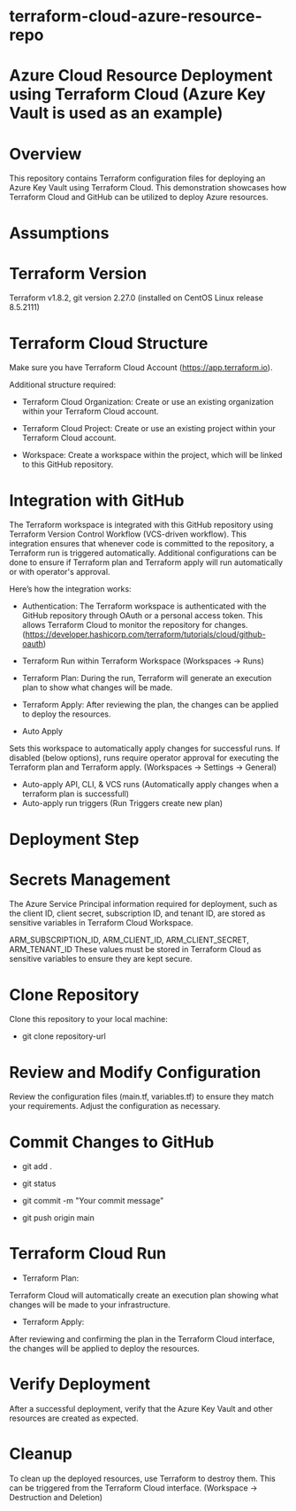 # terraform-cloud-azure-resource-repo
# Azure Cloud Resource Deployment using Terraform Cloud (Azure Key Vault is used as an example)

# Overview

This repository contains Terraform configuration files for deploying an Azure Key Vault using Terraform Cloud. This demonstration showcases how Terraform Cloud and GitHub can be utilized to deploy Azure resources.

# Assumptions
# Terraform Version
Terraform v1.8.2, git version 2.27.0 (installed on CentOS Linux release 8.5.2111)

# Terraform Cloud Structure

Make sure you have Terraform Cloud Account (https://app.terraform.io). 

Additional structure required:

- Terraform Cloud Organization: Create or use an existing organization within your Terraform Cloud account. 

- Terraform Cloud Project: Create or use an existing project within your Terraform Cloud account.

- Workspace: Create a workspace within the project, which will be linked to this GitHub repository.

# Integration with GitHub

The Terraform workspace is integrated with this GitHub repository using Terraform Version Control Workflow (VCS-driven workflow). This integration ensures that whenever code is committed to the repository, a Terraform run is triggered automatically. Additional configurations can be done to ensure if Terraform plan and Terraform apply will run automatically or with operator's approval.

Here’s how the integration works:

- Authentication: The Terraform workspace is authenticated with the GitHub repository through OAuth or a personal access token. This allows Terraform Cloud to monitor the repository for changes. (https://developer.hashicorp.com/terraform/tutorials/cloud/github-oauth)

- Terraform Run within Terraform Workspace (Workspaces -> Runs)

- Terraform Plan: 
During the run, Terraform will generate an execution plan to show what changes will be made.

- Terraform Apply: 
After reviewing the plan, the changes can be applied to deploy the resources.

- Auto Apply

Sets this workspace to automatically apply changes for successful runs. If disabled (below options), runs require operator approval for executing the Terraform plan and Terraform apply. (Workspaces -> Settings -> General)

- Auto-apply API, CLI, & VCS runs (Automatically apply changes when a terraform plan is successfull)
- Auto-apply run triggers (Run Triggers create new plan)

# Deployment Step

# Secrets Management

The Azure Service Principal information required for deployment, such as the client ID, client secret, subscription ID, and tenant ID, are stored as sensitive variables in Terraform Cloud Workspace.

ARM_SUBSCRIPTION_ID, ARM_CLIENT_ID, ARM_CLIENT_SECRET, ARM_TENANT_ID
These values must be stored in Terraform Cloud as sensitive variables to ensure they are kept secure.

# Clone Repository

Clone this repository to your local machine: 

- git clone repository-url

# Review and Modify Configuration

Review the configuration files (main.tf, variables.tf) to ensure they match your requirements. Adjust the configuration as necessary.

# Commit Changes to GitHub

- git add .

- git status

- git commit -m "Your commit message"

- git push origin main

# Terraform Cloud Run

- Terraform Plan: 

Terraform Cloud will automatically create an execution plan showing what changes will be made to your infrastructure.

- Terraform Apply: 

After reviewing and confirming the plan in the Terraform Cloud interface, the changes will be applied to deploy the resources.

# Verify Deployment
After a successful deployment, verify that the Azure Key Vault and other resources are created as expected.

# Cleanup

To clean up the deployed resources, use Terraform to destroy them. This can be triggered from the Terraform Cloud interface. (Workspace -> Destruction and Deletion)
